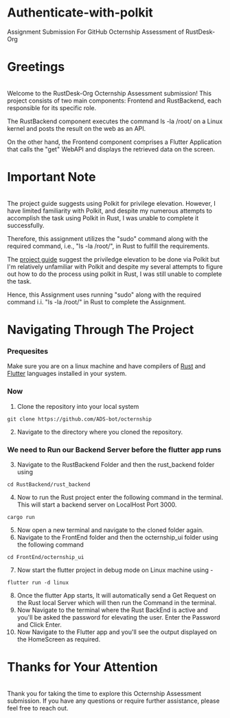 # Authenticate-with-polkit
Assignment Submission For GitHub Octernship Assessment of RustDesk-Org

<h1> Greetings </h1><br>
Welcome to the RustDesk-Org Octernship Assessment submission! This project consists of two main components: Frontend and RustBackend, each responsible for its specific role.

The RustBackend component executes the command ls -la /root/ on a Linux kernel and posts the result on the web as an API.

On the other hand, the Frontend component comprises a Flutter Application that calls the "get" WebAPI and displays the retrieved data on the screen.

<h1>Important Note</h1><br>
The project guide suggests using Polkit for privilege elevation. However, I have limited familiarity with Polkit, and despite my numerous attempts to accomplish the task using Polkit in Rust, I was unable to complete it successfully.

Therefore, this assignment utilizes the "sudo" command along with the required command, i.e., "ls -la /root/", in Rust to fulfill the requirements.

The <a href="https://github.com/rustdesk-org/Octernships_Project">project guide</a> suggest the priviledge elevation to be done via Polkit
but I'm relatively unfamiliar with Polkit and despite my several attempts to figure out how to do the process using polkit in Rust,
I was still unable to complete the task. 

Hence, this Assignment uses running "sudo" along with the required command i.i. "ls -la /root/" in Rust to complete the Assignment.

<h1> Navigating Through The Project </h1>

<h3> Prequesites </h3>

Make sure you are on a linux machine and have compilers of <a href="https://www.redhat.com/sysadmin/install-rust-linux">Rust</a> and <a href= "https://docs.flutter.dev/get-started/install/linux">Flutter</a> languages installed in your system.
 
<h3> Now </h3>

1) Clone the repository into your local system 
```
git clone https://github.com/ADS-bot/octernship
```
2) Navigate to the directory where you cloned the repository.

<h3> We need to Run our Backend Server before the flutter app runs </h3>

3) Navigate to the RustBackend Folder and then the rust_backend folder using 
```
cd RustBackend/rust_backend
```

4) Now to run the Rust project enter the following command in the terminal. This will start a backend server on LocalHost Port 3000.
```
cargo run
```
5) Now open a new terminal and navigate to the cloned folder again.
6) Navigate to the FrontEnd folder and then the octernship_ui folder using the following command
```
cd FrontEnd/octernship_ui
```
7) Now start the flutter project in debug mode on Linux machine using - 
```
flutter run -d linux
```
8) Once the flutter App starts, It will automatically send a Get Request on the Rust local Server which will then run the Command in the terminal.
9) Now Navigate to the terminal where the Rust BackEnd is active and you'll be asked the password for elevating the user. Enter the Password and Click Enter.
10) Now Navigate to the Flutter app and you'll see the output displayed on the HomeScreen as required.

<h1> Thanks for Your Attention</h1><br>
Thank you for taking the time to explore this Octernship Assessment submission. If you have any questions or require further assistance, please feel free to reach out. 
